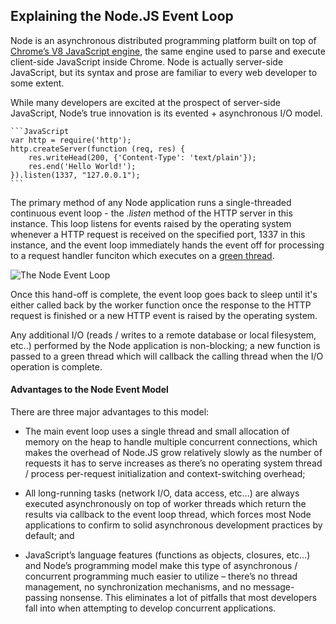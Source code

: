 Explaining the Node.JS Event Loop
--------

Node is an asynchronous distributed programming platform built on top of [Chrome’s V8 JavaScript engine](http://code.google.com/p/v8/), the same engine used to parse and execute client-side JavaScript inside Chrome. Node is actually server-side JavaScript, but its syntax and prose are familiar to every web developer to some extent.

While many developers are excited at the prospect of server-side JavaScript, Node’s true innovation is its evented + asynchronous I/O model.

	```JavaScript
	var http = require('http'); 
	http.createServer(function (req, res) { 
	    res.writeHead(200, {'Content-Type': 'text/plain'}); 
	    res.end('Hello World!'); 
	}).listen(1337, "127.0.0.1");
	```

The primary method of any Node application runs a single-threaded continuous event loop - the *.listen* method of the HTTP server in this instance. This loop listens for events raised by the operating system whenever a HTTP request is received on the specified port, 1337 in this instance, and the event loop immediately hands the event off for processing to a request handler funciton which executes on a [green thread](http://en.wikipedia.org/wiki/Green_threads). 

![The Node Event Loop](http://www.aaronstannard.com/image.axd?picture=nodejs%20for%20dotnet.png "The Node Event Loop")

Once this hand-off is complete, the event loop goes back to sleep until it's either called back by the worker function once the response to the HTTP request is finished or a new HTTP event is raised by the operating system. 

Any additional I/O (reads / writes to a remote database or local filesystem, etc..) performed by the Node application is non-blocking; a new function is passed to a green thread which will callback the calling thread when the I/O operation is complete.

#### Advantages to the Node Event Model

There are three major advantages to this model:

* The main event loop uses a single thread and small allocation of memory on the heap to handle multiple concurrent connections, which makes the overhead of Node.JS grow relatively slowly as the number of requests it has to serve increases as there’s no operating system thread / process per-request initialization and context-switching overhead;

* All long-running tasks (network I/O, data access, etc…) are always executed asynchronously on top of worker threads which return the results via callback to the event loop thread, which forces most Node applications to confirm to solid asynchronous development practices by default; and

* JavaScript’s language features (functions as objects, closures, etc…) and Node’s programming model make this type of asynchronous / concurrent programming much easier to utilize – there’s no thread management, no synchronization mechanisms, and no message-passing nonsense. This eliminates a lot of pitfalls that most developers fall into when attempting to develop concurrent applications.